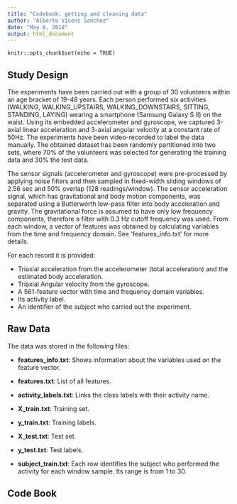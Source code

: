 ```yaml
---
title: "Codebook: getting and cleaning data"
author: "Alberto Vicens Sanchez"
date: "May 8, 2018"
output: html_document
---
```


```{r setup, include=FALSE}
knitr::opts_chunk$set(echo = TRUE)
```

## Study Design
The experiments have been carried out with a group of 30 volunteers within an age bracket of 19-48 years. Each person performed six activities (WALKING, WALKING_UPSTAIRS, WALKING_DOWNSTAIRS, SITTING, STANDING, LAYING) wearing a smartphone (Samsung Galaxy S II) on the waist. Using its embedded accelerometer and gyroscope, we captured 3-axial linear acceleration and 3-axial angular velocity at a constant rate of 50Hz. The experiments have been video-recorded to label the data manually. The obtained dataset has been randomly partitioned into two sets, where 70% of the volunteers was selected for generating the training data and 30% the test data. 

The sensor signals (accelerometer and gyroscope) were pre-processed by applying noise filters and then sampled in fixed-width sliding windows of 2.56 sec and 50% overlap (128 readings/window). The sensor acceleration signal, which has gravitational and body motion components, was separated using a Butterworth low-pass filter into body acceleration and gravity. The gravitational force is assumed to have only low frequency components, therefore a filter with 0.3 Hz cutoff frequency was used. From each window, a vector of features was obtained by calculating variables from the time and frequency domain. See 'features_info.txt' for more details. 

For each record it is provided:

* Triaxial acceleration from the accelerometer (total acceleration) and the estimated body acceleration.
* Triaxial Angular velocity from the gyroscope. 
* A 561-feature vector with time and frequency domain variables. 
* Its activity label. 
* An identifier of the subject who carried out the experiment.

## Raw Data

The data was stored in the following files:

- **features_info.txt**: Shows information about the variables used on the feature vector.

- **features.txt**: List of all features.

- **activity_labels.txt**: Links the class labels with their activity name.

- **X_train.txt**: Training set.

- **y_train.txt**: Training labels.

- **X_test.txt**: Test set.

- **y_test.txt**: Test labels.

- **subject_train.txt**: Each row identifies the subject who performed the activity for each window sample. Its range is from 1 to 30. 

## Code Book


